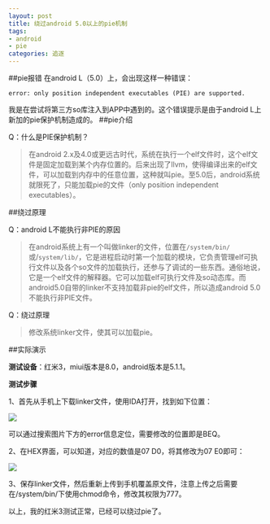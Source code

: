 ```yaml
---
layout: post
title: 绕过android 5.0以上的pie机制
tags:
- android
- pie
categories: 追逐
---
```

##pie报错
在android L（5.0）上，会出现这样一种错误：
```
error: only position independent executables (PIE) are supported.
```

我是在尝试将第三方so库注入到APP中遇到的。这个错误提示是由于android L上新加的pie保护机制造成的。
##pie介绍

Q：什么是PIE保护机制？

> 在android 2.x及4.0或更远古时代，系统在执行一个elf文件时，这个elf文件是固定加载到某个内存位置的。后来出现了llvm，使得编译出来的elf文件，可以加载到内存中的任意位置，这种就叫pie。至5.0后，android系统就限死了，只能加载pie的文件（only position independent executables）。

##绕过原理

Q：android L不能执行非PIE的原因

> 在android系统上有一个叫做linker的文件，位置在`/system/bin/`或/`system/lib/`，它是进程启动时第一个加载的模块，它负责管理elf可执行文件以及各个so文件的加载执行，还参与了调试的一些东西。通俗地说，它是一个elf文件的解释器。它可以加载elf可执行文件及so动态库。而android5.0自带的linker不支持加载非pie的elf文件，所以造成android 5.0不能执行非PIE文件。

Q：绕过原理

> 修改系统linker文件，使其可以加载pie。

##实际演示
 
 **测试设备**：红米3，miui版本是8.0，android版本是5.1.1。

 **测试步骤**

1、首先从手机上下载linker文件，使用IDA打开，找到如下位置：

![](https://jellyhero.github.io/assets/image/2016-12-12-1.png)

可以通过搜索图片下方的error信息定位，需要修改的位置即是BEQ。

2、在HEX界面，可以知道，对应的数值是07 D0，将其修改为07 E0即可：

![](https://jellyhero.github.io/assets/image/2016-12-12-2.png)

3、保存linker文件，然后重新上传到手机覆盖原文件，注意上传之后需要在/system/bin/下使用chmod命令，修改其权限为777。

以上，我的红米3测试正常，已经可以绕过pie了。
